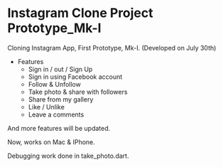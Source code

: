 # Instagram Clone Project Prototype_Mk-I

Cloning Instagram App, First Prototype, Mk-I. (Developed on July 30th)

- Features
  - Sign in / out / Sign Up
  - Sign in using Facebook account
  - Follow & Unfollow
  - Take photo & share with followers
  - Share from my gallery
  - Like / Unlike
  - Leave a comments
  


And more features will be updated.

Now, works on Mac & IPhone.

Debugging work done in take_photo.dart.
